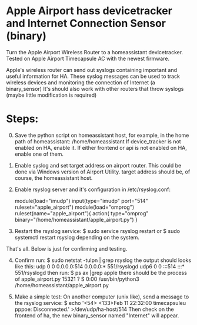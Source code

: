 # Apple Airport hass devicetracker and Internet Connection Sensor (binary)
Turn the Apple Airport Wireless Router to a homeassistant devicetracker.
Tested on Apple Airport Timecapsule AC with the newest firmware.

Apple's wireless router can send out syslogs containing important and useful information for HA.
These syslog messages can be used to track wireless devices and monitoring the connection of Internet (a binary_sensor)
It's should also work with other routers that throw syslogs (maybe little modification is required)

# Steps:

0. Save the python script on homeassistant host, for example, in the home path of homeassistant:
   /home/homeassistant
   If device_tracker is not enabled on HA, enable it.
   If either frontend or api is not enabled on HA, enable one of them.

1. Enable syslog and set target address on airport router.
  This could be done via Windows version of Airport Utility.
  target address should be, of course, the homeassistant host.
  
2. Enable rsyslog server and it's configuration in /etc/rsyslog.conf:

     module(load="imudp")
     input(type="imudp" port="514" ruleset="apple_airport")
     module(load="omprog")
     ruleset(name="apple_airport"){
       action( type="omprog"
       binary="/home/homeassistant/apple_airport.py")
       }

3. Restart the rsyslog service:
    $ sudo service rsyslog restart
  or
    $ sudo systemctl restart rsyslog
  depending on the system.

That's all.
Below is just for confirming and testing.

4. Confirm
    run:
     $ sudo netstat -tulpn | grep rsyslog
    the output should looks like this:
     udp    0 0    0.0.0.0:514    0.0.0.0:*      551/rsyslogd 
     udp6    0 0    :::514        :::*          551/rsyslogd
    then run:
     $ ps ax |grep apple
    there should be the process of apple_airport.py 
    15321 ?        S      0:00 /usr/bin/python3 /home/homeassistant/apple_airport.py

5. Make a simple test:
   On another computer (unix like), send a message to the rsyslog service:
    $ echo '<54> <133>Feb 11 22:32:00 timecapsuleu pppoe: Disconnected.' >/dev/udp/ha-host/514
   Then check on the frontend of ha, the new binary_sensor named "Internet" will appear.
